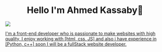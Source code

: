 <h1 align="center">Hello I'm Ahmed Kassaby👋</h1>
<p>
  <a href="https://replit.com/@kassaby"><img src="![image](https://github.com/kassabyy/kassaby/assets/135985406/e584c8fa-48de-42f1-b610-a23b0faace1c)
"</a>
  <a href="https://www.facebook.com/el.kassaby.7/"</a>
  <a href="https://discord.com/channels/@me/"</a>
</p>

I'm a front-end developer who is passionate to make websites with high quality, I enjoy working with [html, css, JS] and also i have experience in [Python, c++]
soon I will be a fullStack website developer.

